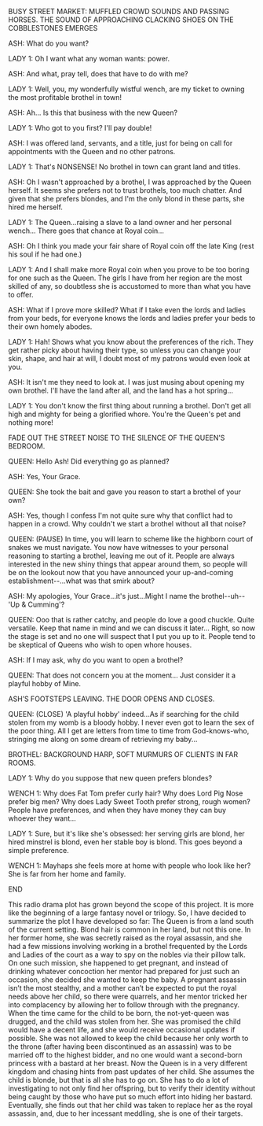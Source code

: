 BUSY STREET MARKET: MUFFLED
CROWD SOUNDS AND PASSING
HORSES. THE SOUND OF
APPROACHING CLACKING SHOES ON
THE COBBLESTONES EMERGES

ASH:        What do you want?

LADY 1:    Oh I want what any woman wants: power.

ASH:        And what, pray tell, does that have to do with me?

LADY 1:    Well, you, my wonderfully wistful wench, are my ticket to owning the most
profitable brothel in town!

ASH:        Ah... Is this that business with the new Queen?

LADY 1:    Who got to you first? I'll pay double!

ASH:        I was offered land, servants, and a title, just for being on call for appointments
with the Queen and no other patrons.

LADY 1:    That's NONSENSE! No brothel in town can grant land and titles.

ASH:        Oh I wasn't approached by a brothel, I was approached by the Queen herself.
It seems she prefers not to trust brothels, too much chatter. And given that
she prefers blondes, and I'm the only blond in these parts, she hired me
herself.

LADY 1:    The Queen...raising a slave to a land owner and her personal wench... There
goes that chance at Royal coin…

ASH:        Oh I think you made your fair share of Royal coin off the late King (rest his
soul if he had one.)

LADY 1:    And I shall make more Royal coin when you prove to be too boring for one
such as the Queen. The girls I have from her region are the most skilled of
any, so doubtless she is accustomed to more than what you have to offer.

ASH:        What if I prove more skilled? What if I take even the lords and ladies from your
beds, for everyone knows the lords and ladies prefer your beds to their own
homely abodes.

LADY 1:    Hah! Shows what you know about the preferences of the rich. They get rather
picky about having their type, so unless you can change your skin, shape, and
hair at will, I doubt most of my patrons would even look at you.


ASH:        It isn't me they need to look at. I was just musing about opening my own
brothel. I'll have the land after all, and the land has a hot spring…

LADY 1:    You don't know the first thing about running a brothel. Don't get all high and
mighty for being a glorified whore. You're the Queen's pet and nothing more!

FADE OUT THE STREET NOISE TO THE
SILENCE OF THE QUEEN’S BEDROOM.
                            
QUEEN:    Hello Ash! Did everything go as planned?

ASH:        Yes, Your Grace.

QUEEN:    She took the bait and gave you reason to start a brothel of your own?

ASH:        Yes, though I confess I'm not quite sure why that conflict had to happen in a
crowd. Why couldn't we start a brothel without all that noise?

QUEEN:    (PAUSE) In time, you will learn to scheme like the highborn court of snakes
we must navigate. You now have witnesses to your personal reasoning to
starting a brothel, leaving me out of it. People are always interested in the
new shiny things that appear around them, so people will be on the lookout
now that you have announced your up-and-coming establishment--...what
was that smirk about?

ASH:        My apologies, Your Grace...it's just...Might I name the brothel--uh--'Up &
Cumming'?

QUEEN:    Ooo that is rather catchy, and people do love a good chuckle. Quite versatile.
Keep that name in mind and we can discuss it later... Right, so now the stage
is set and no one will suspect that I put you up to it. People tend to be
skeptical of Queens who wish to open whore houses.

ASH:        If I may ask, why do you want to open a brothel?

QUEEN:    That does not concern you at the moment... Just consider it a playful hobby of
Mine.

ASH’S FOOTSTEPS LEAVING. THE DOOR
OPENS AND CLOSES.

QUEEN:    (CLOSE) 'A playful hobby' indeed...As if searching for the child stolen from my
womb is a bloody hobby. I never even got to learn the sex of the poor thing. All
I get are letters from time to time from God-knows-who, stringing me along
on some dream of retrieving my baby...


BROTHEL: BACKGROUND HARP, SOFT
MURMURS OF CLIENTS IN FAR ROOMS.

LADY 1:     Why do you suppose that new queen prefers blondes?

WENCH 1:    Why does Fat Tom prefer curly hair? Why does Lord Pig Nose prefer big
men? Why does Lady Sweet Tooth prefer strong, rough women? People have
preferences, and when they have money they can buy whoever they want…

LADY 1:    Sure, but it's like she's obsessed: her serving girls are blond, her hired
minstrel is blond, even her stable boy is blond. This goes beyond a simple
preference.

WENCH 1:    Mayhaps she feels more at home with people who look like her? She is far
from her home and family.

END


This radio drama plot has grown beyond the scope of this project. It is more like the beginning of a large fantasy novel or trilogy. So, I have decided to summarize the plot I have developed so far:
    The Queen is from a land south of the current setting. Blond hair is common in her land, but not this one. In her former home, she was secretly raised as the royal assassin, and she had a few missions involving working in a brothel frequented by the Lords and Ladies of the court as a way to spy on the nobles via their pillow talk. On one such mission, she happened to get pregnant, and instead of drinking whatever concoction her mentor had prepared for just such an occasion, she decided she wanted to keep the baby. A pregnant assassin isn’t the most stealthy, and a mother can’t be expected to put the royal needs above her child, so there were quarrels, and her mentor tricked her into complacency by allowing her to follow through with the pregnancy.
    When the time came for the child to be born, the not-yet-queen was drugged, and the child was stolen from her. She was promised the child would have a decent life, and she would receive occasional updates if possible. She was not allowed to keep the child because her only worth to the throne (after having been discontinued as an assassin) was to be married off to the highest bidder, and no one would want a second-born princess with a bastard at her breast.
    Now the Queen is in a very different kingdom and chasing hints from past updates of her child. She assumes the child is blonde, but that is all she has to go on. She has to do a lot of investigating to not only find her offspring, but to verify their identity without being caught by those who have put so much effort into hiding her bastard. Eventually, she finds out that her child was taken to replace her as the royal assassin, and, due to her incessant meddling, she is one of their targets.
